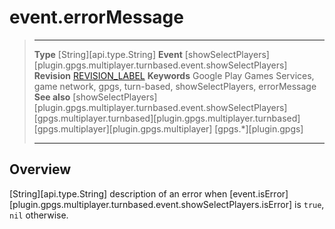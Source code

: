 # event.errorMessage

> --------------------- ------------------------------------------------------------------------------------------
> __Type__              [String][api.type.String]
> __Event__             [showSelectPlayers][plugin.gpgs.multiplayer.turnbased.event.showSelectPlayers]
> __Revision__          [REVISION_LABEL](REVISION_URL)
> __Keywords__          Google Play Games Services, game network, gpgs, turn-based, showSelectPlayers, errorMessage
> __See also__          [showSelectPlayers][plugin.gpgs.multiplayer.turnbased.event.showSelectPlayers]
>						[gpgs.multiplayer.turnbased][plugin.gpgs.multiplayer.turnbased]
>						[gpgs.multiplayer][plugin.gpgs.multiplayer]
>                       [gpgs.*][plugin.gpgs]
> --------------------- ------------------------------------------------------------------------------------------

## Overview

[String][api.type.String] description of an error when [event.isError][plugin.gpgs.multiplayer.turnbased.event.showSelectPlayers.isError] is `true`, `nil` otherwise.